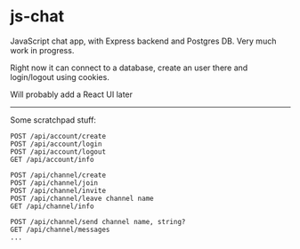 
# js-chat

JavaScript chat app, with Express backend and Postgres DB. Very much work in progress.

Right now it can connect to a database, create an user there and login/logout using cookies.

Will probably add a React UI later


----
Some scratchpad stuff:
```
POST /api/account/create
POST /api/account/login
POST /api/account/logout
GET /api/account/info

POST /api/channel/create
POST /api/channel/join
POST /api/channel/invite
POST /api/channel/leave channel name
GET /api/channel/info

POST /api/channel/send channel name, string? 
GET /api/channel/messages
...
```
